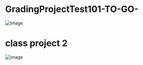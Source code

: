 # GradingProjectTest101-TO-GO-
![image](https://github.com/White-OvO/GradingProjectTest101-TO-GO-/assets/120700219/4cdfac5f-258d-4381-bf77-70f51a93c9ff)




<h1> class project 2</h1>

![image](https://github.com/White-OvO/GradingProjectTest101-TO-GO-/assets/120700219/fb329d93-bbb5-44cb-897c-0ce750cde52c)
